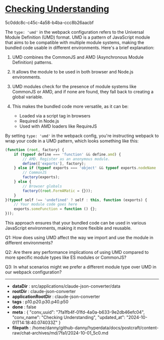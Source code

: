 # [Checking Understanding](https://claude.ai/chat/7fa1fb4f-01fd-4a0a-b633-9e2db46efc04)

5c0ddc8c-c45c-4a58-b4ba-ccc8b26aacbf

 The `type: 'umd'` in the webpack configuration refers to the Universal Module Definition (UMD) format. UMD is a pattern of JavaScript module that aims to be compatible with multiple module systems, making the bundled code usable in different environments. Here's a brief explanation:

1. UMD combines the CommonJS and AMD (Asynchronous Module Definition) patterns.

2. It allows the module to be used in both browser and Node.js environments.

3. UMD modules check for the presence of module systems like CommonJS or AMD, and if none are found, they fall back to creating a global variable.

4. This makes the bundled code more versatile, as it can be:
   - Loaded via a script tag in browsers
   - Required in Node.js
   - Used with AMD loaders like RequireJS

By setting `type: 'umd'` in the webpack config, you're instructing webpack to wrap your code in a UMD pattern, which looks something like this:

```javascript
(function (root, factory) {
    if (typeof define === 'function' && define.amd) {
        // AMD. Register as an anonymous module.
        define(['exports'], factory);
    } else if (typeof exports === 'object' && typeof exports.nodeName !== 'string') {
        // CommonJS
        factory(exports);
    } else {
        // Browser globals
        factory((root.FormAMatic = {}));
    }
}(typeof self !== 'undefined' ? self : this, function (exports) {
    // Your module code goes here
    exports.someFunction = function () {};
}));
```

This approach ensures that your bundled code can be used in various JavaScript environments, making it more flexible and reusable.

Q1: How does using UMD affect the way we import and use the module in different environments?

Q2: Are there any performance implications of using UMD compared to more specific module types like ES modules or CommonJS?

Q3: In what scenarios might we prefer a different module type over UMD in our webpack configuration?

---

* **dataDir** : src/applications/claude-json-converter/data
* **rootDir** : claude-json-converter
* **applicationRootDir** : claude-json-converter
* **tags** : p10.p20.p30.p40.p50
* **done** : false
* **meta** : {
  "conv_uuid": "7fa1fb4f-01fd-4a0a-b633-9e2db46efc04",
  "conv_name": "Checking Understanding",
  "updated_at": "2024-10-01T14:18:40.074033Z"
}
* **filepath** : /home/danny/github-danny/hyperdata/docs/postcraft/content-raw/chat-archives/md/7fa1/2024-10-01_5c0.md